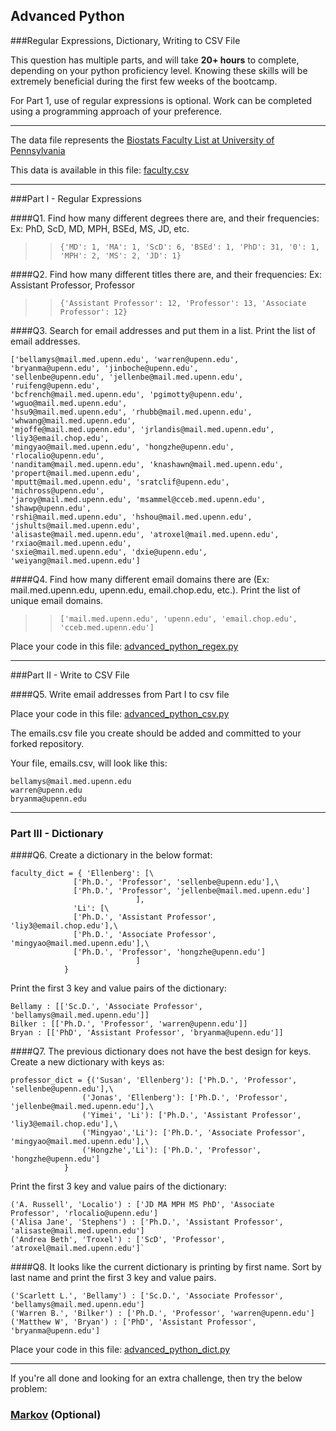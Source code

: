 ## Advanced Python    

###Regular Expressions, Dictionary, Writing to CSV File  

This question has multiple parts, and will take **20+ hours** to complete, depending on your python proficiency level.  Knowing these skills will be extremely beneficial during the first few weeks of the bootcamp.

For Part 1, use of regular expressions is optional.  Work can be completed using a programming approach of your preference. 

---

The data file represents the [Biostats Faculty List at University of Pennsylvania](http://www.med.upenn.edu/cceb/biostat/faculty.shtml)

This data is available in this file:  [faculty.csv](python/faculty.csv)

--- 

###Part I - Regular Expressions  


####Q1. Find how many different degrees there are, and their frequencies: Ex:  PhD, ScD, MD, MPH, BSEd, MS, JD, etc.

>> `{'MD': 1, 'MA': 1, 'ScD': 6, 'BSEd': 1, 'PhD': 31, '0': 1, 'MPH': 2, 'MS': 2, 'JD': 1}`


####Q2. Find how many different titles there are, and their frequencies:  Ex:  Assistant Professor, Professor

>> `{'Assistant Professor': 12, 'Professor': 13, 'Associate Professor': 12}`


####Q3. Search for email addresses and put them in a list.  Print the list of email addresses.

>>
```
['bellamys@mail.med.upenn.edu', 'warren@upenn.edu', 'bryanma@upenn.edu', 'jinboche@upenn.edu',
'sellenbe@upenn.edu', 'jellenbe@mail.med.upenn.edu', 'ruifeng@upenn.edu', 
'bcfrench@mail.med.upenn.edu', 'pgimotty@upenn.edu', 'wguo@mail.med.upenn.edu', 
'hsu9@mail.med.upenn.edu', 'rhubb@mail.med.upenn.edu', 'whwang@mail.med.upenn.edu', 
'mjoffe@mail.med.upenn.edu', 'jrlandis@mail.med.upenn.edu', 'liy3@email.chop.edu', 
'mingyao@mail.med.upenn.edu', 'hongzhe@upenn.edu', 'rlocalio@upenn.edu', 
'nanditam@mail.med.upenn.edu', 'knashawn@mail.med.upenn.edu', 'propert@mail.med.upenn.edu', 
'mputt@mail.med.upenn.edu', 'sratclif@upenn.edu', 'michross@upenn.edu', 
'jaroy@mail.med.upenn.edu', 'msammel@cceb.med.upenn.edu', 'shawp@upenn.edu', 
'rshi@mail.med.upenn.edu', 'hshou@mail.med.upenn.edu', 'jshults@mail.med.upenn.edu', 
'alisaste@mail.med.upenn.edu', 'atroxel@mail.med.upenn.edu', 'rxiao@mail.med.upenn.edu', 
'sxie@mail.med.upenn.edu', 'dxie@upenn.edu', 'weiyang@mail.med.upenn.edu']
```


####Q4. Find how many different email domains there are (Ex:  mail.med.upenn.edu, upenn.edu, email.chop.edu, etc.).  Print the list of unique email domains.

>> `['mail.med.upenn.edu', 'upenn.edu', 'email.chop.edu', 'cceb.med.upenn.edu']`

Place your code in this file: [advanced_python_regex.py](python/advanced_python_regex.py)

---

###Part II - Write to CSV File

####Q5.  Write email addresses from Part I to csv file

Place your code in this file: [advanced_python_csv.py](python/advanced_python_csv.py)

The emails.csv file you create should be added and committed to your forked repository.

Your file, emails.csv, will look like this:
```
bellamys@mail.med.upenn.edu
warren@upenn.edu
bryanma@upenn.edu
```

---

### Part III - Dictionary

####Q6.  Create a dictionary in the below format:
```
faculty_dict = { 'Ellenberg': [\
              ['Ph.D.', 'Professor', 'sellenbe@upenn.edu'],\
              ['Ph.D.', 'Professor', 'jellenbe@mail.med.upenn.edu']
                            ],
              'Li': [\
              ['Ph.D.', 'Assistant Professor', 'liy3@email.chop.edu'],\
              ['Ph.D.', 'Associate Professor', 'mingyao@mail.med.upenn.edu'],\
              ['Ph.D.', 'Professor', 'hongzhe@upenn.edu']
                            ]
            }
```
Print the first 3 key and value pairs of the dictionary:

>>
```
Bellamy : [['Sc.D.', 'Associate Professor', 'bellamys@mail.med.upenn.edu']]
Bilker : [['Ph.D.', 'Professor', 'warren@upenn.edu']]
Bryan : [['PhD', 'Assistant Professor', 'bryanma@upenn.edu']]
```

####Q7.  The previous dictionary does not have the best design for keys.  Create a new dictionary with keys as:

```
professor_dict = {('Susan', 'Ellenberg'): ['Ph.D.', 'Professor', 'sellenbe@upenn.edu'],\
                ('Jonas', 'Ellenberg'): ['Ph.D.', 'Professor', 'jellenbe@mail.med.upenn.edu'],\
                ('Yimei', 'Li'): ['Ph.D.', 'Assistant Professor', 'liy3@email.chop.edu'],\
                ('Mingyao','Li'): ['Ph.D.', 'Associate Professor', 'mingyao@mail.med.upenn.edu'],\
                ('Hongzhe','Li'): ['Ph.D.', 'Professor', 'hongzhe@upenn.edu']
            }
```

Print the first 3 key and value pairs of the dictionary:

>>
```
('A. Russell', 'Localio') : ['JD MA MPH MS PhD', 'Associate Professor', 'rlocalio@upenn.edu']
('Alisa Jane', 'Stephens') : ['Ph.D.', 'Assistant Professor', 'alisaste@mail.med.upenn.edu']
('Andrea Beth', 'Troxel') : ['ScD', 'Professor', 'atroxel@mail.med.upenn.edu']`
```

####Q8.  It looks like the current dictionary is printing by first name.  Sort by last name and print the first 3 key and value pairs.  

>>
```
('Scarlett L.', 'Bellamy') : ['Sc.D.', 'Associate Professor', 'bellamys@mail.med.upenn.edu']
('Warren B.', 'Bilker') : ['Ph.D.', 'Professor', 'warren@upenn.edu']
('Matthew W', 'Bryan') : ['PhD', 'Assistant Professor', 'bryanma@upenn.edu']
```
Place your code in this file: [advanced_python_dict.py](python/advanced_python_dict.py)

--- 

If you're all done and looking for an extra challenge, then try the below problem:  

### [Markov](python/markov.py) (Optional)

